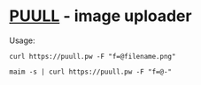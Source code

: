 # [PUULL](https://puull.pw) - image uploader

Usage:

    curl https://puull.pw -F "f=@filename.png"

    maim -s | curl https://puull.pw -F "f=@-"


